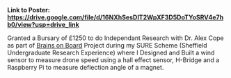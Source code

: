 **Link to Poster: https://drive.google.com/file/d/16NXhSesDIT2WpXF3D5DoTYoSRV4e7hb0/view?usp=drive_link**


Granted a Bursary of £1250 to do Independant Research with Dr. Alex Cope as part of [Brains on Board](https://brainsonboard.co.uk/)  Project during my SURE Scheme (Sheffield Undergraduate Research Experience) where I Designed and Built a wind sensor to measure drone speed using a hall effect sensor, H-Bridge and a Raspberry Pi to measure deflection angle of a magnet.
